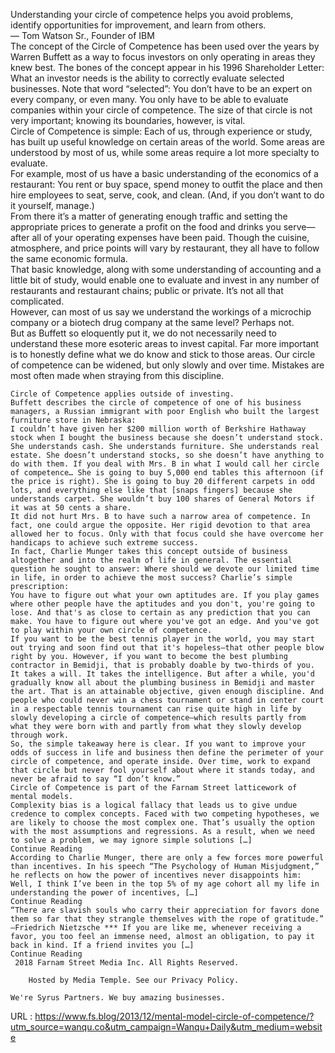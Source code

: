   Understanding your circle of competence helps you avoid problems, identify opportunities for improvement, and learn from others.   
    — Tom Watson Sr., Founder of IBM  
    The concept of the Circle of Competence has been used over the years by Warren Buffett as a way to focus investors on only operating in areas they knew best. The bones of the concept appear in his 1996 Shareholder Letter:  
    What an investor needs is the ability to correctly evaluate selected businesses. Note that word “selected”: You don’t have to be an expert on every company, or even many. You only have to be able to evaluate companies within your circle of competence. The size of that circle is not very important; knowing its boundaries, however, is vital.  
    Circle of Competence is simple: Each of us, through experience or study, has built up useful knowledge on certain areas of the world. Some areas are understood by most of us, while some areas require a lot more specialty to evaluate.  
    For example, most of us have a basic understanding of the economics of a restaurant: You rent or buy space, spend money to outfit the place and then hire employees to seat, serve, cook, and clean. (And, if you don’t want to do it yourself, manage.)  
    From there it’s a matter of generating enough traffic and setting the appropriate prices to generate a profit on the food and drinks you serve—after all of your operating expenses have been paid. Though the cuisine, atmosphere, and price points will vary by restaurant, they all have to follow the same economic formula.  
    That basic knowledge, along with some understanding of accounting and a little bit of study, would enable one to evaluate and invest in any number of restaurants and restaurant chains; public or private. It’s not all that complicated.  
    However, can most of us say we understand the workings of a microchip company or a biotech drug company at the same level? Perhaps not.  
    But as Buffett so eloquently put it, we do not necessarily need to understand these more esoteric areas to invest capital. Far more important is to honestly define what we do know and stick to those areas. Our circle of competence can be widened, but only slowly and over time. Mistakes are most often made when straying from this discipline.  
      
    Circle of Competence applies outside of investing.  
    Buffett describes the circle of competence of one of his business managers, a Russian immigrant with poor English who built the largest furniture store in Nebraska:  
    I couldn’t have given her $200 million worth of Berkshire Hathaway stock when I bought the business because she doesn’t understand stock. She understands cash. She understands furniture. She understands real estate. She doesn’t understand stocks, so she doesn’t have anything to do with them. If you deal with Mrs. B in what I would call her circle of competence… She is going to buy 5,000 end tables this afternoon (if the price is right). She is going to buy 20 different carpets in odd lots, and everything else like that [snaps fingers] because she understands carpet. She wouldn’t buy 100 shares of General Motors if it was at 50 cents a share.  
    It did not hurt Mrs. B to have such a narrow area of competence. In fact, one could argue the opposite. Her rigid devotion to that area allowed her to focus. Only with that focus could she have overcome her handicaps to achieve such extreme success.  
    In fact, Charlie Munger takes this concept outside of business altogether and into the realm of life in general. The essential question he sought to answer: Where should we devote our limited time in life, in order to achieve the most success? Charlie’s simple prescription:  
    You have to figure out what your own aptitudes are. If you play games where other people have the aptitudes and you don't, you're going to lose. And that's as close to certain as any prediction that you can make. You have to figure out where you've got an edge. And you've got to play within your own circle of competence.  
    If you want to be the best tennis player in the world, you may start out trying and soon find out that it's hopeless—that other people blow right by you. However, if you want to become the best plumbing contractor in Bemidji, that is probably doable by two-thirds of you. It takes a will. It takes the intelligence. But after a while, you'd gradually know all about the plumbing business in Bemidji and master the art. That is an attainable objective, given enough discipline. And people who could never win a chess tournament or stand in center court in a respectable tennis tournament can rise quite high in life by slowly developing a circle of competence—which results partly from what they were born with and partly from what they slowly develop through work.  
    So, the simple takeaway here is clear. If you want to improve your odds of success in life and business then define the perimeter of your circle of competence, and operate inside. Over time, work to expand that circle but never fool yourself about where it stands today, and never be afraid to say “I don’t know.”  
    Circle of Competence is part of the Farnam Street latticework of mental models.  
    Complexity bias is a logical fallacy that leads us to give undue credence to complex concepts. Faced with two competing hypotheses, we are likely to choose the most complex one. That’s usually the option with the most assumptions and regressions. As a result, when we need to solve a problem, we may ignore simple solutions […]  
    Continue Reading   
    According to Charlie Munger, there are only a few forces more powerful than incentives. In his speech “The Psychology of Human Misjudgment,” he reflects on how the power of incentives never disappoints him: Well, I think I’ve been in the top 5% of my age cohort all my life in understanding the power of incentives, […]  
    Continue Reading   
    “There are slavish souls who carry their appreciation for favors done them so far that they strangle themselves with the rope of gratitude.” —Friedrich Nietzsche *** If you are like me, whenever receiving a favor, you too feel an immense need, almost an obligation, to pay it back in kind. If a friend invites you […]  
    Continue Reading   
     2018 Farnam Street Media Inc. All Rights Reserved.  
    
		Hosted by Media Temple. See our Privacy Policy.
  
    We're Syrus Partners. We buy amazing businesses.  
    
  URL : https://www.fs.blog/2013/12/mental-model-circle-of-competence/?utm_source=wanqu.co&utm_campaign=Wanqu+Daily&utm_medium=website